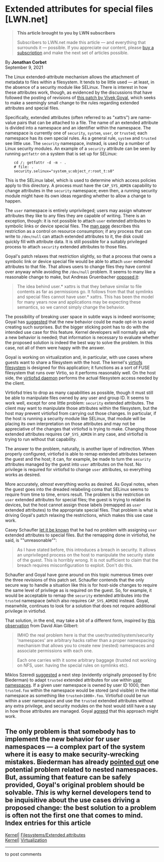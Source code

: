 # Extended attributes for special files [LWN.net]

> **This article brought to you by LWN subscribers**
> 
> Subscribers to LWN.net made this article — and everything that surrounds it — possible. If you appreciate our content, please [buy a subscription](/Promo/nst-nag3/subscribe) and make the next set of articles possible. 

By **Jonathan Corbet**  
September 9, 2021 

The Linux extended-attribute mechanism allows the attachment of metadata to files within a filesystem. It tends to be little used — at least, in the absence of a security module like SELinux. There is interest in how these attributes work, though, as evidenced by the discussions that have followed the posting of revisions of [this patch by Vivek Goyal](/ml/linux-kernel/20210902152228.665959-1-vgoyal@redhat.com/), which seeks to make a seemingly small change to the rules regarding extended attributes and special files. 

Specifically, extended attributes (often referred to as "xattrs") are name-value pairs that can be attached to a file. The name of an extended attribute is divided into a namespace and an identifier within the namespace. The namespace is currently one of `security`, `system`, `user`, or `trusted`; each namespace has its own special rules. As a general rule, `system` and `trusted` see little use. The `security` namespace, instead, is used by a number of Linux security modules. An example of a `security` attribute can be seen by running `getfattr` on a system that is set up for SELinux: 
    
    
        cd /; getfattr -d -m - .
        # file: .
        security.selinux="system_u:object_r:root_t:s0"
    

This is the SELinux label, which is used to determine which access policies apply to this directory. A process must have the `CAP_SYS_ADMIN` capability to change attributes in the `security` namespace; even then, a running security module might have its own ideas regarding whether to allow a change to happen. 

The `user` namespace is entirely unprivileged; users may assign whatever attributes they like to any files they are capable of writing. There is an exception, though: it is not possible to attach `user` extended attributes to symbolic links or device special files. The [man page](https://man7.org/linux/man-pages/man7/xattr.7.html) describes this restriction as a control on resource consumption; if any process that can write to `/dev/null` can attach extended attributes to it, the disk could quickly fill with attribute data. It is still possible for a suitably privileged process to attach `security` extended attributes to those files. 

Goyal's patch relaxes that restriction slightly, so that a process that owns a symbolic link or device special file would be able to attach `user` extended attributes to that file. That allows users to change files they have control over anyway while avoiding the `/dev/null` problem. It seems to many like a reasonable change to make, but Andreas Gruenbacher [opposed it](/ml/linux-kernel/CAHc6FU4foW+9ZwTRis3DXSJSMAvdb4jXcq7EFFArYgX7FQ1QYg@mail.gmail.com/): 

> The idea behind user.* xattrs is that they behave similar to file contents as far as permissions go. It follows from that that symlinks and special files cannot have user.* xattrs. This has been the model for many years now and applications may be expecting these semantics, so we cannot simply change the behavior. 

The possibility of breaking user space in subtle ways is indeed worrisome; Goyal has [suggested](/ml/linux-kernel/YTEcYkAA2F1FhOvF@redhat.com/) that the new behavior could be made opt-in to avoid creating such surprises. But the bigger sticking point has to do with the intended use case for this feature. Kernel developers will normally ask why a new behavior is needed; that information is necessary to evaluate whether the proposed solution is indeed the best way to solve the problem. In this case, not all of them were happy with the answer. 

Goyal is working on virtualization and, in particular, with use cases where guests want to share a filesystem with the host. The kernel's [virtiofs filesystem](https://www.kernel.org/doc/html/latest/filesystems/virtiofs.html) is designed for this application; it functions as a sort of FUSE filesystem that runs over Virtio, so it performs reasonably well. On the host side, the [virtiofsd daemon](https://qemu.readthedocs.io/en/latest/tools/virtiofsd.html) performs the actual filesystem access needed by the client. 

Virtiofsd tries to drop as many capabilities as possible, though it must still be able to manipulate files owned by any user and group ID. It seems to work well, except for one little problem: `security` extended attributes. The client may want to manipulate those attributes within the filesystem, but the host may prevent virtiofsd from carrying out those changes. In particular, if the host is running a security module like SELinux, that module will be placing its own interpretation on those attributes and may not be appreciative of the changes that virtiofsd is trying to make. Changing those extended attributes requires `CAP_SYS_ADMIN` in any case, and virtiofsd is trying to run without that capability. 

The answer to the problem, naturally, is another layer of indirection. When properly configured, virtiofsd is able to remap extended attributes between the guest and the host; it can, for example, be made to turn the `security` attributes managed by the guest into `user` attributes on the host. No privilege is required for virtiofsd to change `user` attributes, so everything works as desired. 

More accurately, _almost_ everything works as desired. As Goyal notes, when the guest goes into the dreaded relabeling coma that SELinux seems to require from time to time, errors result. The problem is the restriction on `user` extended attributes for special files; the guest is trying to relabel its devices, but the host cannot assign those labels (remapped as `user` extended attributes) to the appropriate special files. That problem is what is driving Goyal's patch relaxing the restrictions, which makes this use case work. 

Casey Schaufler [let it be known](/ml/linux-kernel/79dcd300-a441-cdba-e523-324733f892ca@schaufler-ca.com/) that he had no problem with assigning `user` extended attributes to special files. But the remapping done in virtiofsd, he said, is ""unreasonable"": 

> As I have stated before, this introduces a breach in security. It allows an unprivileged process on the host to manipulate the security state of the guest. This is horribly wrong. It is not sufficient to claim that the breach requires misconfiguration to exploit. Don't do this. 

Schaufler and Goyal have gone around on this topic numerous times over the three revisions of this patch set. Schaufler contends that the only secure way to handle a situation like this is for host-side changes to require the same level of privilege as is required on the guest. So, for example, it would be acceptable to remap the `security` extended attributes into the `trusted` namespace (which also requires `CAP_SYS_ADMIN`) instead. Goyal, meanwhile, continues to look for a solution that does not require additional privilege in virtiofsd. 

That solution, in the end, may take a bit of a different form, inspired by [this observation](/ml/linux-kernel/YTYoEDT+YOtCHXW0@work-vm/) from David Alan Gilbert: 

> IMHO the real problem here is that the user/trusted/system/security 'namespaces' are arbitrary hacks rather than a proper namespacing mechanism that allows you to create new (nested) namespaces and associate permissions with each one. 
> 
> Each one carries with it some arbitrary baggage (trusted not working on NFS, user. having the special rules on symlinks etc). 

Miklos Szeredi [suggested](/ml/linux-kernel/CAJfpegvbkmdneMxMjYMuNM4+RmWT8S7gaTiDzaq+TCzb0UrQrw@mail.gmail.com/) a next step (evidently originally proposed by Eric Biederman) to adapt `trusted` extended attributes for use within [user namespaces](/Articles/532593/). If a given user namespace is owned by user ID 1000, then `trusted.foo` within the namespace would be stored (and visible) in the initial namespace as something like `trusted<1000>.foo`. Virtiofsd could be run within a user namespace and use the `trusted` extended attributes without any extra privilege, and security modules on the host would still have a say in how those attributes are managed. Goyal [agreed](/ml/linux-kernel/YTfcT1JUactPhwSA@redhat.com/) that this approach might work. 

The only problem is that somebody has to implement the new behavior for user namespaces — a complex part of the system where it is easy to make security-wrecking mistakes. Biederman has already [pointed out](/ml/linux-kernel/87lf47tahb.fsf@disp2133/) one potential problem related to nested namespaces. But, assuming that feature can be safely provided, Goyal's original problem should be solvable. _This_ is why kernel developers tend to be inquisitive about the use cases driving a proposed change: the best solution to a problem is often not the first one that comes to mind.  
Index entries for this article  
---  
[Kernel](/Kernel/Index)| [Filesystems/Extended attributes](/Kernel/Index#Filesystems-Extended_attributes)  
[Kernel](/Kernel/Index)| [Virtualization](/Kernel/Index#Virtualization)  
  


* * *

to post comments 
